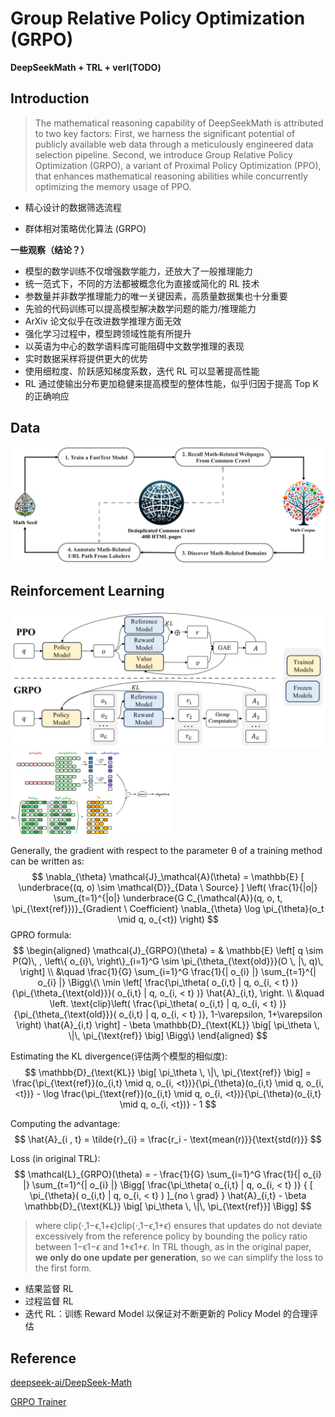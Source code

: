 # Group Relative Policy Optimization (GRPO)

**DeepSeekMath + TRL + verl(TODO)**

## Introduction

> The mathematical reasoning capability of DeepSeekMath is attributed to two key factors: First, we harness the significant potential of publicly available web data through a meticulously engineered data selection pipeline. Second, we introduce Group Relative Policy Optimization (GRPO), a variant of Proximal Policy Optimization (PPO), that enhances mathematical reasoning abilities while concurrently optimizing the memory usage of PPO.

- 精心设计的数据筛选流程

- 群体相对策略优化算法 (GRPO)

**一些观察（结论？）**

- 模型的数学训练不仅增强数学能力，还放大了一般推理能力
- 统一范式下，不同的方法都被概念化为直接或简化的 RL 技术
- 参数量并非数学推理能力的唯一关键因素，高质量数据集也十分重要
- 先验的代码训练可以提高模型解决数学问题的能力/推理能力
- ArXiv 论文似乎在改进数学推理方面无效
- 强化学习过程中，模型跨领域性能有所提升
- 以英语为中心的数学语料库可能阻碍中文数学推理的表现
- 实时数据采样将提供更大的优势
- 使用细粒度、阶跃感知梯度系数，迭代 RL 可以显著提高性能
- RL 通过使输出分布更加稳健来提高模型的整体性能，似乎归因于提高 Top K 的正确响应

## Data

<img src="./images/grpo_data.png" alt="data" style="zoom: 50%;" />

## Reinforcement Learning

<img src="./images/grpo.png" alt="GRPO" style="zoom:50%;" />

<img src="./images/grpo_visual.png" style="zoom: 25%;" />

Generally, the gradient with respect to the parameter θ of a training method can be written as:
$$
\nabla_{\theta} \mathcal{J}_\mathcal{A}(\theta) = \mathbb{E} [ \underbrace{(q, o) \sim \mathcal{D}}_{Data \ Source} ] \left( \frac{1}{|o|} \sum_{t=1}^{|o|} \underbrace{G C_{\mathcal{A}}(q, o, t, \pi_{\text{ref}})}_{Gradient \ Coefficient} \nabla_{\theta} \log \pi_{\theta}(o_t \mid q, o_{<t}) \right)
$$
GPRO formula:
$$
\begin{aligned}
\mathcal{J}_{GRPO}(\theta) = & \mathbb{E} \left[ q \sim P(Q)\, , \left\{ o_{i}\, \right\}_{i=1}^G \sim \pi_{\theta_{\text{old}}}(O \, |\, q)\, \right]
\\
&\quad \frac{1}{G} \sum_{i=1}^G \frac{1}{| o_{i} |} \sum_{t=1}^{| o_{i} |} \Bigg\{\ \min \left[ \frac{\pi_\theta( o_{i,t} | q, o_{i, < t} )}{\pi_{\theta_{\text{old}}}( o_{i,t} | q, o_{i, < t} )} \hat{A}_{i,t}, \right. 
\\
&\quad \left. \text{clip}\left( \frac{\pi_\theta( o_{i,t} | q, o_{i, < t} )}{\pi_{\theta_{\text{old}}}( o_{i,t} | q, o_{i, < t} )}, 1-\varepsilon, 1+\varepsilon \right) \hat{A}_{i,t} \right] - \beta \mathbb{D}_{\text{KL}} \big[ \pi_\theta \, \|\, \pi_{\text{ref}} \big] \Bigg\}    
\end{aligned}
$$

Estimating the KL divergence(评估两个模型的相似度):
$$
\mathbb{D}_{\text{KL}} \big[ \pi_\theta \, \|\, \pi_{\text{ref}} \big] = \frac{\pi_{\text{ref}}(o_{i,t} \mid q, o_{i, <t})}{\pi_{\theta}(o_{i,t} \mid q, o_{i, <t})} - \log \frac{\pi_{\text{ref}}(o_{i,t} \mid q, o_{i, <t})}{\pi_{\theta}(o_{i,t} \mid q, o_{i, <t})} - 1
$$

Computing the advantage: 
$$
\hat{A}_{i , t} = \tilde{r}_{i} =  \frac{r_i - \text{mean(r)}}{\text{std(r)}}
$$

Loss (in original TRL):
$$
\mathcal{L}_{GRPO}(\theta) = - \frac{1}{G} \sum_{i=1}^G \frac{1}{| o_{i} |} \sum_{t=1}^{| o_{i} |} \Bigg[ \frac{\pi_\theta( o_{i,t} | q, o_{i, < t} )} { [ \pi_{\theta}( o_{i,t} | q, o_{i, < t} ) ]_{no \ grad} } \hat{A}_{i,t}  - \beta \mathbb{D}_{\text{KL}} \big[ \pi_\theta \, \|\, \pi_{\text{ref}}] \Bigg]
$$

> where clip(⋅,1−ϵ,1+ϵ)clip(⋅,1−*ϵ*,1+*ϵ*) ensures that updates do not deviate excessively from the reference policy by bounding the policy ratio between 1−ϵ1−*ϵ* and 1+ϵ1+*ϵ*. In TRL though, as in the original paper, **we only do one update per generation**, so we can simplify the loss to the first form.


- 结果监督 RL
- 过程监督 RL
- 迭代 RL：训练 Reward Model 以保证对不断更新的 Policy Model 的合理评估

## Reference

[deepseek-ai/DeepSeek-Math](https://github.com/deepseek-ai/DeepSeek-Math)

[GRPO Trainer](https://hf-mirror.com/docs/trl/grpo_trainer)